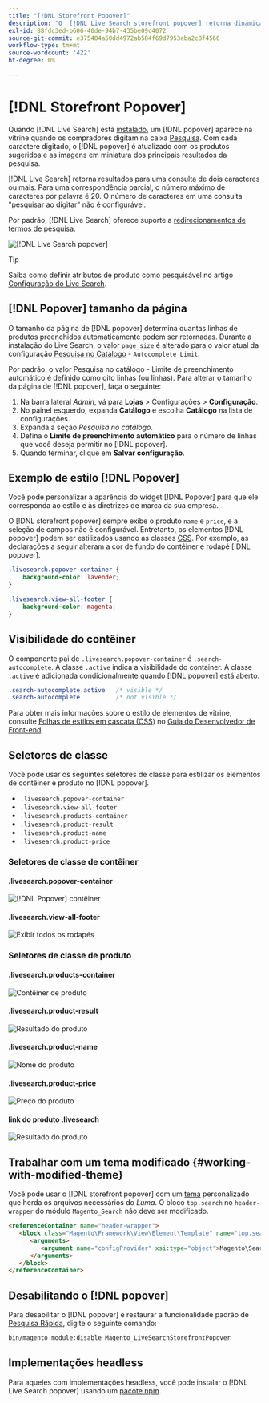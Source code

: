 ```yaml
---
title: "[!DNL Storefront Popover]"
description: "O  [!DNL Live Search storefront popover] retorna dinamicamente os produtos e miniaturas sugeridos."
exl-id: 88fdc3ed-b606-40de-94b7-435be09c4072
source-git-commit: e375404a50dd4972ab584f69d7953aba2c8f4566
workflow-type: tm+mt
source-wordcount: '422'
ht-degree: 0%

---
```


# [!DNL Storefront Popover]

Quando [!DNL Live Search] está [instalado](install.md), um [!DNL popover] aparece na vitrine quando os compradores digitam na caixa [Pesquisa](https://experienceleague.adobe.com/docs/commerce-admin/catalog/catalog/search/search.html#quick-search). Com cada caractere digitado, o [!DNL popover] é atualizado com os produtos sugeridos e as imagens em miniatura dos principais resultados da pesquisa.

[!DNL Live Search] retorna resultados para uma consulta de dois caracteres ou mais. Para uma correspondência parcial, o número máximo de caracteres por palavra é 20. O número de caracteres em uma consulta &quot;pesquisar ao digitar&quot; não é configurável.

Por padrão, [!DNL Live Search] oferece suporte a [redirecionamentos de termos de pesquisa](https://experienceleague.adobe.com/docs/commerce-admin/catalog/catalog/search/search-terms.html).

![[!DNL Live Search popover]](assets/storefront-search-as-you-type.png)

>[!TIP]
>
>Saiba como definir atributos de produto como pesquisável no artigo [Configuração do Live Search](workspace.md).

## [!DNL Popover] tamanho da página

O tamanho da página de [!DNL popover] determina quantas linhas de produtos preenchidos automaticamente podem ser retornadas. Durante a instalação do Live Search, o valor `page_size` é alterado para o valor atual da configuração [Pesquisa no Catálogo](https://experienceleague.adobe.com/docs/commerce-admin/config/catalog/catalog.html) - `Autocomplete Limit`.

Por padrão, o valor Pesquisa no catálogo - Limite de preenchimento automático é definido como oito linhas (ou linhas). Para alterar o tamanho da página de [!DNL popover], faça o seguinte:

1. Na barra lateral *Admin*, vá para **Lojas** > Configurações > **Configuração**.
1. No painel esquerdo, expanda **Catálogo** e escolha **Catálogo** na lista de configurações.
1. Expanda a seção *Pesquisa no catálogo*.
1. Defina o **Limite de preenchimento automático** para o número de linhas que você deseja permitir no [!DNL popover].
1. Quando terminar, clique em **Salvar configuração**.

## Exemplo de estilo [!DNL Popover]

Você pode personalizar a aparência do widget [!DNL Popover] para que ele corresponda ao estilo e às diretrizes de marca da sua empresa.

O [!DNL storefront popover] sempre exibe o produto `name` e `price`, e a seleção de campos não é configurável. Entretanto, os elementos [!DNL popover] podem ser estilizados usando as classes [CSS](https://developer.adobe.com/commerce/frontend-core/guide/css/). Por exemplo, as declarações a seguir alteram a cor de fundo do contêiner e rodapé [!DNL popover].

```css
.livesearch.popover-container {
    background-color: lavender;
}

.livesearch.view-all-footer {
    background-color: magenta;
}
```

## Visibilidade do contêiner

O componente pai de `.livesearch.popover-container` é `.search-autocomplete`.  A classe `.active` indica a visibilidade do container. A classe `.active` é adicionada condicionalmente quando [!DNL popover] está aberto.

```css
.search-autocomplete.active   /* visible */
.search-autocomplete          /* not visible */
```

Para obter mais informações sobre o estilo de elementos de vitrine, consulte [Folhas de estilos em cascata (CSS)](https://developer.adobe.com/commerce/frontend-core/guide/css/) no [Guia do Desenvolvedor de Front-end](https://developer.adobe.com/commerce/frontend-core/guide/).

## Seletores de classe

Você pode usar os seguintes seletores de classe para estilizar os elementos de contêiner e produto no [!DNL popover].

- `.livesearch.popover-container`
- `.livesearch.view-all-footer`
- `.livesearch.products-container`
- `.livesearch.product-result`
- `.livesearch.product-name`
- `.livesearch.product-price`

### Seletores de classe de contêiner

#### .livesearch.popover-container

![[!DNL Popover] contêiner](assets/livesearch-popover-container.png)

#### .livesearch.view-all-footer

![Exibir todos os rodapés](assets/livesearch-view-all-footer.png)

### Seletores de classe de produto

#### .livesearch.products-container

![Contêiner de produto](assets/livesearch-product-container.png)

#### .livesearch.product-result

![Resultado do produto](assets/livesearch-product-result.png)

#### .livesearch.product-name

![Nome do produto](assets/livesearch-product-name.png)

#### .livesearch.product-price

![Preço do produto](assets/livesearch-product-price.png)

#### link do produto .livesearch

![Resultado do produto](assets/livesearch-product-link.png)

## Trabalhar com um tema modificado {#working-with-modified-theme}

Você pode usar o [!DNL storefront popover] com um [tema](https://developer.adobe.com/commerce/frontend-core/guide/themes/) personalizado que herda os arquivos necessários do *Luma*. O bloco `top.search` no `header-wrapper` do módulo `Magento_Search` não deve ser modificado.

```html
<referenceContainer name="header-wrapper">
   <block class="Magento\Framework\View\Element\Template" name="top.search" as="topSearch" template="Magento_Search::form.mini.phtml">
      <arguments>
         <argument name="configProvider" xsi:type="object">Magento\Search\ViewModel\ConfigProvider</argument>
      </arguments>
   </block>
</referenceContainer>
```

## Desabilitando o [!DNL popover]

Para desabilitar o [!DNL popover] e restaurar a funcionalidade padrão de [Pesquisa Rápida](https://experienceleague.adobe.com/docs/commerce-admin/catalog/catalog/search/search.html#quick-search), digite o seguinte comando:

```bash
bin/magento module:disable Magento_LiveSearchStorefrontPopover
```

## Implementações headless

Para aqueles com implementações headless, você pode instalar o [!DNL Live Search popover] usando um [pacote npm](https://www.npmjs.com/package/@magento/ds-livesearch-storefront-utils).
